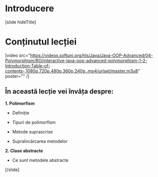 # Introducere 

[slide hideTitle]

# Conținutul lecției

[video src="https://videos.softuni.org/hls/Java/Java-OOP-Advanced/04-Polymorphism/RO/interactive-java-oop-advanced-polymorphism-1-2-Introduction-Table-of-contents-,1080p,720p,480p,360p,240p,.mp4/urlset/master.m3u8" poster="" /]

## În această lecție vei învăța despre:

**1. Polimorfism**

- Definiție

- Tipuri de polimorfism

- Metode suprascrise

- Supraîncărcarea metodelor

**2. Clase abstracte**

- Ce sunt metodele abstracte
    
[/slide]
